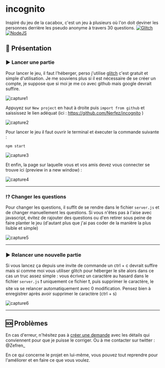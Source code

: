 # incognito

Inspiré du jeu de la cacabox, c'est un jeu à plusieurs où l'on doit deviner les personnes derrière les pseudo anonyme à travers 30 questions.
[![Glitch](https://img.shields.io/badge/glitch-%233333FF.svg?style=for-the-badge&logo=glitch&logoColor=white)]()
[![NodeJS](https://img.shields.io/badge/node.js-6DA55F?style=for-the-badge&logo=node.js&logoColor=white)]()

## 📌 Présentation

### ▶️ Lancer une partie

Pour lancer le jeu, il faut l'héberger, perso j'utilise [glitch](https://glitch.com/) c'est gratuit et simple d'utilisation. Je me souviens plus si il est nécessaire 
de se créer un compte, je suppose que si moi je me co avec github mais google devrait suffire.

![capture1](https://github.com/Nerfez/incognito/blob/main/demonstration/Capture1.PNG "capture1")

Appuyez sur ```New project``` en haut à droite puis ```import from github``` et saississez le lien adéquat (ici : https://github.com/Nerfez/incognito )

![capture2](https://github.com/Nerfez/incognito/blob/main/demonstration/Capture2.PNG "capture2")

Pour lancer le jeu il faut ouvrir le terminal et éxecuter la commande suivante :

```nodejs
npm start
```

![capture3](https://github.com/Nerfez/incognito/blob/main/demonstration/Capture3.PNG "capture3")

Et enfin, la page sur laquelle vous et vos amis devez vous connecter se trouve ici (preview in a new window) :

![capture4](https://github.com/Nerfez/incognito/blob/main/demonstration/Capture4.PNG "capture4")

---

### :interrobang: Changer les questions

Pour changer les questions, il suffit de se rendre dans le fichier ```server.js``` et de changer manuellement les questions. Si vous n'êtes pas à l'aise avec javascript, évitez de rajouter des questions ou d'en retirer sous peine de faire planter le jeu (d'autant plus que j'ai pas coder de la manière la plus lisible et simple)

![capture5](https://github.com/Nerfez/incognito/blob/main/demonstration/Capture5.PNG "capture5")

---

### ▶️ Relancer une nouvelle partie

Si vous lancez ça depuis une invite de commande un ctrl + c devrait suffire mais si comme moi vous utiliser glitch pour héberger le site alors dans ce cas un truc assez simple : vous écrivez un caractère au hasard dans le fichier ```server.js``` :heavy_exclamation_mark: uniquement ce fichier :heavy_exclamation_mark:, puis supprimer le caractère, le site va se relancer automatiquement avec 0 modification. Pensez bien à enregistrer après avoir supprimer le caractère (ctrl + s)

![capture6](https://github.com/Nerfez/incognito/blob/main/demonstration/server.js%20%E2%80%93%20zefren-incognito.gif)

---

## 🆘 Problèmes

En cas d'erreur, n'hésitez pas à [créer une demande](https://github.com/Nerfez/incognito/issues) avec les détails qui conviennent pour que je puisse le corriger.
Ou à me contacter sur twitter : @Zefren_

En ce qui concerne le projet en lui-même, vous pouvez tout reprendre pour l'améliorer et en faire ce que vous voulez.

